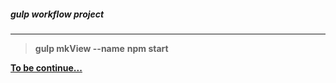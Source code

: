 ##### gulp workflow project
***

> **gulp mkView --name**
> **npm start**

<u>**To be continue...**</u>
